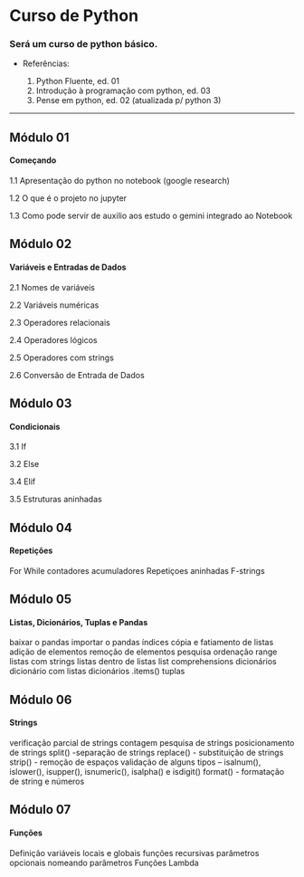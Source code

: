 # Curso de Python 

### Será um curso de python básico.

* Referências:

  1. Python Fluente, ed. 01
  2. Introdução à programação com python, ed. 03
  3. Pense em python, ed. 02 (atualizada p/ python 3)

---
## Módulo 01
#### Começando

  1.1 Apresentação do python no notebook (google research)
  
  1.2 O que é o projeto no jupyter
  
  1.3 Como pode servir de auxilio aos estudo o gemini integrado ao Notebook

## Módulo 02
#### Variáveis e Entradas de Dados

  2.1 Nomes de variáveis
  
  2.2 Variáveis numéricas
  
  2.3 Operadores relacionais
  
  2.4 Operadores lógicos
  
  2.5 Operadores com strings
  
  2.6 Conversão de Entrada de Dados

## Módulo 03
#### Condicionais

  3.1 If
  
  3.2 Else
  
  3.4 Elif
  
  3.5 Estruturas aninhadas

## Módulo 04
#### Repetições
For
While
contadores
acumuladores
Repetiçoes aninhadas
F-strings

## Módulo 05
#### Listas, Dicionários, Tuplas e Pandas
baixar o pandas 
importar o pandas
índices
cópia e fatiamento de listas
adição de elementos
remoção de elementos
pesquisa
ordenação
range
listas com strings
listas dentro de listas
list comprehensions
dicionários
dicionário com listas
dicionários .items()
tuplas

## Módulo 06
#### Strings
verificação parcial de strings
contagem
pesquisa de strings
posicionamento de strings
split() -separação de strings
replace() - substituição de strings
strip() - remoção de espaços
validação de alguns tipos – isalnum(), islower(), isupper(), isnumeric(), isalpha() e isdigit()
format() - formatação de string e números

## Módulo 07
#### Funções
Definição
variáveis locais e globais
funções recursivas
parâmetros opcionais
nomeando parâmetros
Funções Lambda
